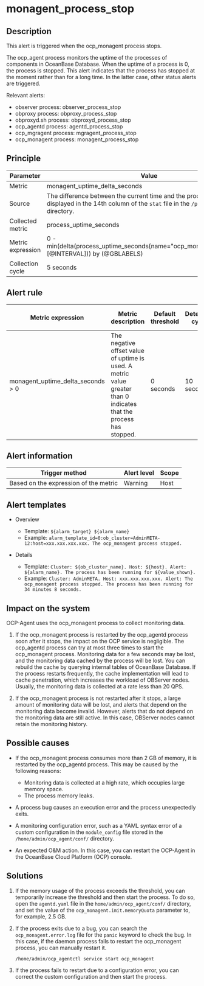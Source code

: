 # monagent_process_stop

## Description

This alert is triggered when the ocp_monagent process stops. 

The ocp_agent process monitors the uptime of the processes of components in OceanBase Database. When the uptime of a process is 0, the process is stopped. This alert indicates that the process has stopped at the moment rather than for a long time. In the latter case, other status alerts are triggered. 

Relevant alerts:

* observer process: observer_process_stop
* obproxy process: obproxy_process_stop
* obproxyd.sh process: obproxyd_process_stop
* ocp_agentd process: agentd_process_stop
* ocp_mgragent process: mgragent_process_stop
* ocp_monagent process: monagent_process_stop

## Principle

| Parameter | Value |
|--------|---------------------------------|
| Metric | monagent_uptime_delta_seconds |
| Source | The difference between the current time and the process creation time displayed in the 14th column of the `stat` file in the `/proc/[pid]` directory.   |
| Collected metric | process_uptime_seconds |
| Metric expression | 0 - min(delta(process_uptime_seconds{name="ocp_monagent",@LABELS}[@INTERVAL])) by (@GBLABELS) |
| Collection cycle | 5 seconds |

## Alert rule

| Metric expression | Metric description | Default threshold | Detection cycle | Time before clearance |
|------|------|------|------|------|
| monagent_uptime_delta_seconds > 0 | The negative offset value of uptime is used. A metric value greater than 0 indicates that the process has stopped.  | 0 seconds | 10 seconds | 5 minutes |

## Alert information

| Trigger method | Alert level | Scope |
|------|------|------|
| Based on the expression of the metric | Warning | Host |

## Alert templates

* Overview

   * Template: `${alarm_target} ${alarm_name}`
   * Example: `alarm_template_id=0:ob_cluster=AdminMETA-12:host=xxx.xxx.xxx.xxx. The ocp_monagent process stopped.`

* Details

   * Template: `Cluster: ${ob_cluster_name}. Host: ${host}. Alert: ${alarm_name}. The process has been running for ${value_shown}.` 
   * Example: `Cluster: AdminMETA. Host: xxx.xxx.xxx.xxx. Alert: The ocp_monagent process stopped. The process has been running for 34 minutes 8 seconds.` 

## Impact on the system

OCP-Agent uses the ocp_monagent process to collect monitoring data. 

1. If the ocp_monagent process is restarted by the ocp_agentd process soon after it stops, the impact on the OCP service is negligible. The ocp_agentd process can try at most three times to start the ocp_monagent process. Monitoring data for a few seconds may be lost, and the monitoring data cached by the process will be lost. You can rebuild the cache by querying internal tables of OceanBase Database. If the process restarts frequently, the cache implementation will lead to cache penetration, which increases the workload of OBServer nodes. Usually, the monitoring data is collected at a rate less than 20 QPS. 

2. If the ocp_monagent process is not restarted after it stops, a large amount of monitoring data will be lost, and alerts that depend on the monitoring data become invalid. However, alerts that do not depend on the monitoring data are still active. In this case, OBServer nodes cannot retain the monitoring history. 

## Possible causes

* If the ocp_monagent process consumes more than 2 GB of memory, it is restarted by the ocp_agentd process. This may be caused by the following reasons:

   * Monitoring data is collected at a high rate, which occupies large memory space. 
   * The process memory leaks. 

* A process bug causes an execution error and the process unexpectedly exits. 

* A monitoring configuration error, such as a YAML syntax error of a custom configuration in the `module_config` file stored in the `/home/admin/ocp_agent/conf/` directory. 

* An expected O&M action. In this case, you can restart the OCP-Agent in the OceanBase Cloud Platform (OCP) console. 

## Solutions

1. If the memory usage of the process exceeds the threshold, you can temporarily increase the threshold and then start the process. To do so, open the `agentd.yaml` file in the `home/admin/ocp_agent/conf/` directory, and set the value of the `ocp_monagent.imit.memoryQuota` parameter to, for example, 2.5 GB. 

2. If the process exits due to a bug, you can search the `ocp_monagent.error.log` file for the `panic` keyword to check the bug. In this case, if the daemon process fails to restart the ocp_monagent process, you can manually restart it. 

   ```shell
   /home/admin/ocp_agentctl service start ocp_monagent
   ```

3. If the process fails to restart due to a configuration error, you can correct the custom configuration and then start the process. 
